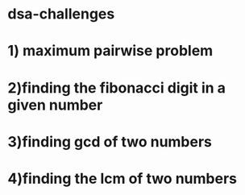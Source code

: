 # dsa-challenges

# 1) maximum pairwise problem

# 2)finding the fibonacci digit in a given number

# 3)finding gcd of two numbers

# 4)finding the lcm of two numbers

